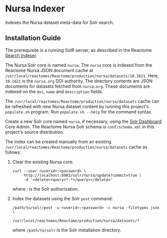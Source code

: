 Nursa Indexer
=============
Indexes the Nursa dataset meta-data for Solr search.

Installation Guide
------------------
The prerequisite is a running SolR server, as described in the Reactome
[Search Indexer](https://github.com/reactome/search-indexer/).

The Nursa Solr core is named `nursa`. The `nursa` core is indexed
from the Reactome Nursa JSON document cache at
`/usr/local/reactomes/Reactome/production/nursa/datasets/10.1621`.
Here, `10.1621` is the `nursa.org` DOI authority. The directory contents
are JSON documents for datasets fetched from `nursa.org`. These documents
are indexed on the `doi`, `name` and `description` fields.

The `/usr/local/reactomes/Reactome/production/nursa/datasets`
cache can be refreshed with new Nursa dataset content by running this
project's `populate.sh` program. Run `populate.sh --help` for the command
syntax.

Create a new Solr core named `nursa`, if necessary, using the
[Solr Dashboard](http://localhost:8983/solr) Core Admin. The Reactome
Nursa Solr schema is `conf/schema.xml` in this project's source
distribution.

The index can be created manually from an existing
`/usr/local/reactomes/Reactome/production/nursa/datasets` cache as follows:

1. Clear the existing Nursa core:

       curl --user <userid>:<password> \
            http://localhost:8983/solr/nursa/update?commit=true \
            -d '<delete><query>*:*</query></delete>'

   where <userid>:<password> is the Solr authorization.

2. Index the datasets using the Solr `post` command:

       /path/to/solr/post -u <userid>:<password> -c nursa -filetypes json \
                         /usr/local/reactomes/Reactome/production/nursa/datasets/*

   where `/path/to/solr` is the Solr installation directory.
